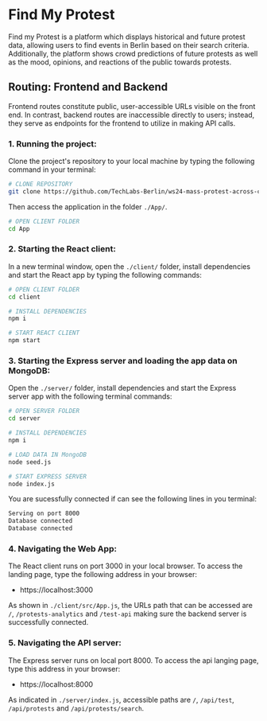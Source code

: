 # Find My Protest

Find my Protest is a platform which displays historical and future protest data, allowing users to find events in Berlin based on their search criteria. Additionally, the platform shows crowd predictions of future protests as well as the mood, opinions, and reactions of the public towards protests.

## Routing: Frontend and Backend

Frontend routes constitute public, user-accessible URLs visible on the front end. In contrast, backend routes are inaccessible directly to users; instead, they serve as endpoints for the frontend to utilize in making API calls.

### 1. Running the project:

Clone the project's repository to your local machine by typing the following command in your terminal:

```bash
# CLONE REPOSITORY
git clone https://github.com/TechLabs-Berlin/ws24-mass-protest-across-countries.git
```

Then access the application in the folder `./App/`.

```bash
# OPEN CLIENT FOLDER
cd App
```

### 2. Starting the React client:

In a new terminal window, open the `./client/` folder, install dependencies and start the React app by typing the following commands:

```bash
# OPEN CLIENT FOLDER
cd client

# INSTALL DEPENDENCIES
npm i

# START REACT CLIENT
npm start
```

### 3. Starting the Express server and loading the app data on MongoDB:

Open the `./server/` folder, install dependencies and start the Express server app with the following terminal commands:

```bash
# OPEN SERVER FOLDER
cd server

# INSTALL DEPENDENCIES
npm i

# LOAD DATA IN MongoDB
node seed.js

# START EXPRESS SERVER
node index.js
```

You are sucessfully connected if can see the following lines in you terminal:

```bash
Serving on port 8000
Database connected
Database connected
```

### 4. Navigating the Web App:

The React client runs on port 3000 in your local browser. To access the landing page, type the following address in your browser:

- https://localhost:3000

As shown in `./client/src/App.js`, the URLs path that can be accessed are `/`, `/protests-analytics` and `/test-api` making sure the backend server is successfully connected.

### 5. Navigating the API server:

The Express server runs on local port 8000. To access the api langing page, type this address in your browser:

- https://localhost:8000

As indicated in `./server/index.js`, accessible paths are `/`, `/api/test`, `/api/protests` and `/api/protests/search`.
